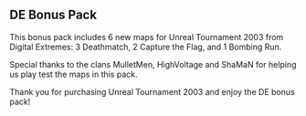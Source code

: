 ## DE Bonus Pack

This bonus pack includes 6 new maps for Unreal Tournament 2003 from Digital Extremes: 3 Deathmatch, 2 Capture the Flag, and 1 Bombing Run.

Special thanks to the clans MulletMen, HighVoltage and ShaMaN for helping us play test the maps in this pack.

Thank you for purchasing Unreal Tournament 2003 and enjoy the DE bonus pack!
